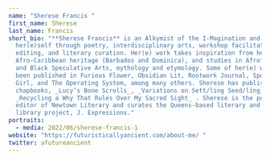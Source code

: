 ```yaml
---
name: "Sherese Francis "
first_name: Sherese
last_name: Francis
short_bio: "**Sherese Francis** is an Alkymist of the I-Magination and expresses
  her(e)self through poetry, interdisciplinary arts, workshop facilitation,
  editing, and literary curation. Her(e) work takes inspiration from her(e)
  Afro-Caribbean heritage (Barbados and Dominica), and studies in Afrofuturism
  and Black Speculative Arts, mythology and etymology. Some of her(e) work has
  been published in Furious Flower, Obsidian Lit, Rootwork Journal, Spoken Black
  Girl, and The Operating System, among many others. Sherese has published the
  chapbooks, _Lucy’s Bone Scrolls_, _Variations on Sett/ling Seed/ling_, and
  _Recycling a Why That Rules Over My Sacred Sight_ . Sherese is the poetry
  editor of Newtown Literary and curates the Queens-based literary and mobile
  library project, J. Expressions."
portraits:
  - media: 2022/06/sherese-francis-1
website: "https://futuristicallyancient.com/about-me/ "
twitter: afutureancient
---
```

